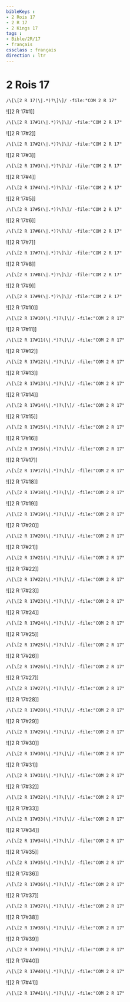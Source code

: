 ```yaml
---
bibleKeys : 
- 2 Rois 17
- 2 R 17
- 2 Kings 17
tags : 
- Bible/2R/17
- français
cssclass : français
direction : ltr
---
```


# 2 Rois 17

```query
/\[\[2 R 17(\|.*)?\]\]/ -file:"COM 2 R 17"
```



![[2 R 17#1]]

```query
/\[\[2 R 17#1(\|.*)?\]\]/ -file:"COM 2 R 17"
```

![[2 R 17#2]]

```query
/\[\[2 R 17#2(\|.*)?\]\]/ -file:"COM 2 R 17"
```

![[2 R 17#3]]

```query
/\[\[2 R 17#3(\|.*)?\]\]/ -file:"COM 2 R 17"
```

![[2 R 17#4]]

```query
/\[\[2 R 17#4(\|.*)?\]\]/ -file:"COM 2 R 17"
```

![[2 R 17#5]]

```query
/\[\[2 R 17#5(\|.*)?\]\]/ -file:"COM 2 R 17"
```

![[2 R 17#6]]

```query
/\[\[2 R 17#6(\|.*)?\]\]/ -file:"COM 2 R 17"
```

![[2 R 17#7]]

```query
/\[\[2 R 17#7(\|.*)?\]\]/ -file:"COM 2 R 17"
```

![[2 R 17#8]]

```query
/\[\[2 R 17#8(\|.*)?\]\]/ -file:"COM 2 R 17"
```

![[2 R 17#9]]

```query
/\[\[2 R 17#9(\|.*)?\]\]/ -file:"COM 2 R 17"
```

![[2 R 17#10]]

```query
/\[\[2 R 17#10(\|.*)?\]\]/ -file:"COM 2 R 17"
```

![[2 R 17#11]]

```query
/\[\[2 R 17#11(\|.*)?\]\]/ -file:"COM 2 R 17"
```

![[2 R 17#12]]

```query
/\[\[2 R 17#12(\|.*)?\]\]/ -file:"COM 2 R 17"
```

![[2 R 17#13]]

```query
/\[\[2 R 17#13(\|.*)?\]\]/ -file:"COM 2 R 17"
```

![[2 R 17#14]]

```query
/\[\[2 R 17#14(\|.*)?\]\]/ -file:"COM 2 R 17"
```

![[2 R 17#15]]

```query
/\[\[2 R 17#15(\|.*)?\]\]/ -file:"COM 2 R 17"
```

![[2 R 17#16]]

```query
/\[\[2 R 17#16(\|.*)?\]\]/ -file:"COM 2 R 17"
```

![[2 R 17#17]]

```query
/\[\[2 R 17#17(\|.*)?\]\]/ -file:"COM 2 R 17"
```

![[2 R 17#18]]

```query
/\[\[2 R 17#18(\|.*)?\]\]/ -file:"COM 2 R 17"
```

![[2 R 17#19]]

```query
/\[\[2 R 17#19(\|.*)?\]\]/ -file:"COM 2 R 17"
```

![[2 R 17#20]]

```query
/\[\[2 R 17#20(\|.*)?\]\]/ -file:"COM 2 R 17"
```

![[2 R 17#21]]

```query
/\[\[2 R 17#21(\|.*)?\]\]/ -file:"COM 2 R 17"
```

![[2 R 17#22]]

```query
/\[\[2 R 17#22(\|.*)?\]\]/ -file:"COM 2 R 17"
```

![[2 R 17#23]]

```query
/\[\[2 R 17#23(\|.*)?\]\]/ -file:"COM 2 R 17"
```

![[2 R 17#24]]

```query
/\[\[2 R 17#24(\|.*)?\]\]/ -file:"COM 2 R 17"
```

![[2 R 17#25]]

```query
/\[\[2 R 17#25(\|.*)?\]\]/ -file:"COM 2 R 17"
```

![[2 R 17#26]]

```query
/\[\[2 R 17#26(\|.*)?\]\]/ -file:"COM 2 R 17"
```

![[2 R 17#27]]

```query
/\[\[2 R 17#27(\|.*)?\]\]/ -file:"COM 2 R 17"
```

![[2 R 17#28]]

```query
/\[\[2 R 17#28(\|.*)?\]\]/ -file:"COM 2 R 17"
```

![[2 R 17#29]]

```query
/\[\[2 R 17#29(\|.*)?\]\]/ -file:"COM 2 R 17"
```

![[2 R 17#30]]

```query
/\[\[2 R 17#30(\|.*)?\]\]/ -file:"COM 2 R 17"
```

![[2 R 17#31]]

```query
/\[\[2 R 17#31(\|.*)?\]\]/ -file:"COM 2 R 17"
```

![[2 R 17#32]]

```query
/\[\[2 R 17#32(\|.*)?\]\]/ -file:"COM 2 R 17"
```

![[2 R 17#33]]

```query
/\[\[2 R 17#33(\|.*)?\]\]/ -file:"COM 2 R 17"
```

![[2 R 17#34]]

```query
/\[\[2 R 17#34(\|.*)?\]\]/ -file:"COM 2 R 17"
```

![[2 R 17#35]]

```query
/\[\[2 R 17#35(\|.*)?\]\]/ -file:"COM 2 R 17"
```

![[2 R 17#36]]

```query
/\[\[2 R 17#36(\|.*)?\]\]/ -file:"COM 2 R 17"
```

![[2 R 17#37]]

```query
/\[\[2 R 17#37(\|.*)?\]\]/ -file:"COM 2 R 17"
```

![[2 R 17#38]]

```query
/\[\[2 R 17#38(\|.*)?\]\]/ -file:"COM 2 R 17"
```

![[2 R 17#39]]

```query
/\[\[2 R 17#39(\|.*)?\]\]/ -file:"COM 2 R 17"
```

![[2 R 17#40]]

```query
/\[\[2 R 17#40(\|.*)?\]\]/ -file:"COM 2 R 17"
```

![[2 R 17#41]]

```query
/\[\[2 R 17#41(\|.*)?\]\]/ -file:"COM 2 R 17"
```

